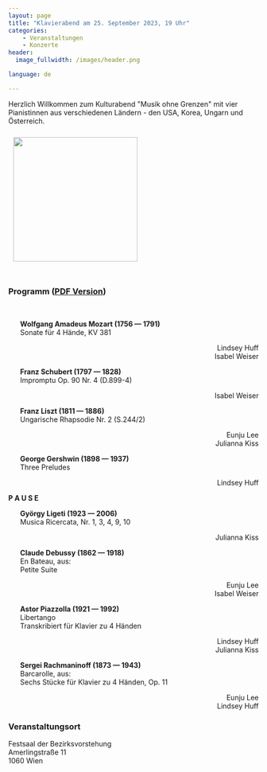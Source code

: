 ```yaml
---
layout: page
title: "Klavierabend am 25. September 2023, 19 Uhr"
categories:
    - Veranstaltungen
    - Konzerte
header:
  image_fullwidth: /images/header.png

language: de

---
```



Herzlich Willkommen zum Kulturabend "Musik ohne Grenzen" 
mit vier Pianistinnen aus verschiedenen Ländern - den USA, Korea, Ungarn und Österreich.


<a href="/images/poster-2023-09-25.jpg"><img src="/images/poster-2023-09-25.jpg" style="float:left;" width="250px" hspace="10" vspace="10"></a>


<div style="clear: both;">&nbsp;</div>


### Programm (<a href="/files/2023-09-25-programm.pdf">PDF Version</a>)

<style type="text/css" rel="stylesheet">
.list li {
  display: flex;
  flex-wrap: wrap;
  margin-bottom: 1em;
}

.list li .left {
  flex: 2;
  text-align: left;
}

.list li .right {
  flex: 1;
  text-align: right;
}
</style>

&nbsp;

<ul class="list">

  <li>
    <div class="left"><b>Wolfgang Amadeus Mozart (1756 &mdash; 1791) </b><br>Sonate für 4 Hände, KV 381</div>
    <div class="right"></div>
  </li>
  <li>
    <div class="left"></div>
    <div class="right">Lindsey Huff<br>Isabel Weiser</div>
  </li>

  <li>
    <div class="left"><b>Franz Schubert (1797 &mdash; 1828)</b><br>Impromptu Op. 90 Nr. 4 (D.899-4)</div>
    <div class="right"></div>
  </li>
  <li>
    <div class="left"></div>
    <div class="right">Isabel Weiser</div>
  </li>
  
  <li>
    <div class="left"><b>Franz Liszt (1811 &mdash; 1886)</b><br>Ungarische Rhapsodie Nr. 2 (S.244/2)</div>
    <div class="right"></div>
  </li>
  <li>
    <div class="left"></div>
    <div class="right">Eunju Lee<br>Julianna Kiss</div>
  </li>
  
  <li>
    <div class="left"><b>George Gershwin (1898 &mdash; 1937)</b><br>Three Preludes</div>
    <div class="right"></div>
  </li>
  <li>
    <div class="left"></div>
    <div class="right">Lindsey Huff</div>
  </li>

  
</ul>

<p><b>P A U S E</b></p>

<ul class="list">

  
  <li>
    <div class="left"><b>György Ligeti (1923 &mdash; 2006)</b><br>Musica Ricercata, Nr. 1, 3, 4, 9, 10</div>
    <div class="right"></div>
  </li>
  <li>
    <div class="left"></div>
    <div class="right">Julianna Kiss</div>
  </li>

  <li>
    <div class="left"><b>Claude Debussy (1862 &mdash; 1918)</b><br>En Bateau, aus:<br>Petite Suite</div>
    <div class="right"></div>
  </li>
  <li>
    <div class="left"></div>
    <div class="right">Eunju Lee<br>Isabel Weiser</div>
  </li>

  <li>
    <div class="left"><b>Astor Piazzolla (1921 &mdash; 1992)</b><br>Libertango<br>Transkribiert für Klavier zu 4 Händen</div>
    <div class="right"></div>
  </li>
  <li>
    <div class="left"></div>
    <div class="right">Lindsey Huff<br>Julianna Kiss</div>
  </li>


  <li>
    <div class="left"><b>Sergei Rachmaninoff (1873 &mdash; 1943)</b><br>Barcarolle, aus:<br>Sechs Stücke für Klavier zu 4 Händen, Op. 11</div>
    <div class="right"></div>
  </li>
  <li>
    <div class="left"></div>
    <div class="right">Eunju Lee<br>Lindsey Huff</div>
  </li>

<!--
  <li>
    <div class="left"><b>Albert Lavinac</b><br>Galop-marche à huit mains</div>
    <div class="right"></div>
  </li>
  <li>
    <div class="left"></div>
    <div class="right">Lindsey Huff<br>Julianna Kiss<br>Eunju Lee<br>Isabel Weiser</div>
  </li>
-->
</ul>



### Veranstaltungsort

Festsaal der Bezirksvorstehung<br>
Amerlingstraße 11<br>
1060 Wien<br>



<div
    data-service="googlemaps"
    data-id="!1m18!1m12!1m3!1d2659.4482749804133!2d11.644969316034478!3d48.19798087922823!2m3!1f0!2f0!3f0!3m2!1i1024!2i768!4f13.1!3m3!1m2!1s0x479e7499e2d4c67f%3A0x32f7f02c5e77043a!2sM%C3%BCnchner+Str.+123%2C+85774+Unterf%C3%B6hring%2C+Germany!5e0!3m2!1sen!2sin!4v1565347252768!5m2!1sen!2sin"
    data-autoscale
></div>
